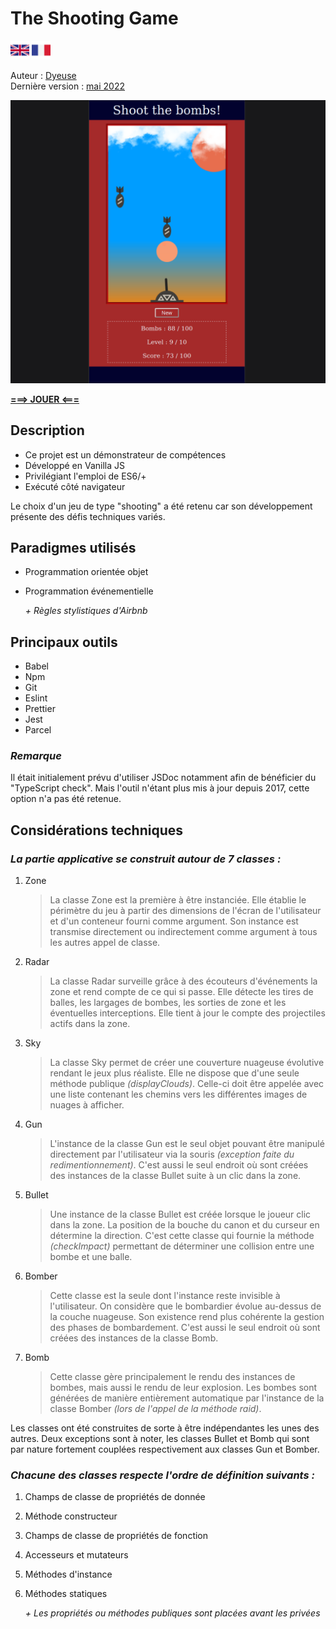 # The Shooting Game

[<img src="./src/media/british-flag.svg" alt="The British flag" style="width: 30px"/>](./README.md)
[<img src="./src/media/french-flag.svg" alt="The French flag" style="width: 30px"/>](./README.fr.md)

Auteur : <ins>Dyeuse</ins>
<br />Dernière version : <ins>mai 2022</ins>

<img src="./src/media/game-cap.png" alt="Capture of the game" style="width: 600px"/>

**[===> JOUER <===](https://the-shooting-game.netlify.app/)**

## Description

-   Ce projet est un démonstrateur de compétences
-   Développé en Vanilla JS
-   Privilégiant l'emploi de ES6/+
-   Exécuté côté navigateur

Le choix d'un jeu de type "shooting" a été retenu car son développement présente des défis techniques variés.

## Paradigmes utilisés

-   Programmation orientée objet
-   Programmation événementielle

    _+ Règles stylistiques d'Airbnb_

## Principaux outils

-   Babel
-   Npm
-   Git
-   Eslint
-   Prettier
-   Jest
-   Parcel

### _Remarque_

Il était initialement prévu d'utiliser JSDoc notamment afin de bénéficier du "TypeScript check". Mais l'outil n'étant plus mis à jour depuis 2017, cette option n'a pas été retenue.

## Considérations techniques

### _La partie applicative se construit autour de 7 classes :_

1. Zone
    > La classe Zone est la première à être instanciée. Elle établie le périmètre du jeu à partir des dimensions de l'écran de l'utilisateur et d'un conteneur fourni comme argument. Son instance est transmise directement ou indirectement comme argument à tous les autres appel de classe.
2. Radar
    > La classe Radar surveille grâce à des écouteurs d'événements la zone et rend compte de ce qui si passe. Elle détecte les tires de balles, les largages de bombes, les sorties de zone et les éventuelles interceptions. Elle tient à jour le compte des projectiles actifs dans la zone.
3. Sky
    > La classe Sky permet de créer une couverture nuageuse évolutive rendant le jeux plus réaliste. Elle ne dispose que d'une seule méthode publique _(displayClouds)_. Celle-ci doit être appelée avec une liste contenant les chemins vers les différentes images de nuages à afficher.
4. Gun
    > L'instance de la classe Gun est le seul objet pouvant être manipulé directement par l'utilisateur via la souris _(exception faite du redimentionnement)_. C'est aussi le seul endroit où sont créées des instances de la classe Bullet suite à un clic dans la zone.
5. Bullet
    > Une instance de la classe Bullet est créée lorsque le joueur clic dans la zone. La position de la bouche du canon et du curseur en détermine la direction. C'est cette classe qui fournie la méthode _(checkImpact)_ permettant de déterminer une collision entre une bombe et une balle.
6. Bomber
    > Cette classe est la seule dont l'instance reste invisible à l'utilisateur. On considère que le bombardier évolue au-dessus de la couche nuageuse. Son existence rend plus cohérente la gestion des phases de bombardement. C'est aussi le seul endroit où sont créées des instances de la classe Bomb.
7. Bomb
    > Cette classe gère principalement le rendu des instances de bombes, mais aussi le rendu de leur explosion. Les bombes sont générées de manière entièrement automatique par l'instance de la classe Bomber _(lors de l'appel de la méthode raid)_.

Les classes ont été construites de sorte à être indépendantes les unes des autres. Deux exceptions sont à noter, les classes Bullet et Bomb qui sont par nature fortement couplées respectivement aux classes Gun et Bomber.

### _Chacune des classes respecte l'ordre de définition suivants :_

1. Champs de classe de propriétés de donnée
2. Méthode constructeur
3. Champs de classe de propriétés de fonction
4. Accesseurs et mutateurs
5. Méthodes d'instance
6. Méthodes statiques

    _+ Les propriétés ou méthodes publiques sont placées avant les privées_
